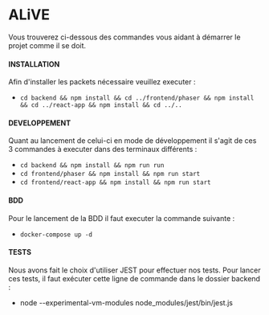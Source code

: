 # ALiVE

Vous trouverez ci-dessous des commandes vous aidant à démarrer le projet comme il se doit.

#### INSTALLATION
Afin d'installer les packets nécessaire veuillez executer :
- `cd backend && npm install && cd ../frontend/phaser && npm install && cd ../react-app && npm install && cd ../..`


#### DEVELOPPEMENT

Quant au lancement de celui-ci en mode de développement il s'agit de ces 3 commandes à executer dans des terminaux différents :
- `cd backend && npm install && npm run run`
- `cd frontend/phaser && npm install && npm run start`
- `cd frontend/react-app && npm install && npm run start`


#### BDD

Pour le lancement de la BDD il faut executer la commande suivante :
- `docker-compose up -d`

#### TESTS

Nous avons fait le choix d'utiliser JEST pour effectuer nos tests. 
Pour lancer ces tests, il faut exécuter cette ligne de commande dans le dossier backend :
-  node --experimental-vm-modules node_modules/jest/bin/jest.js

